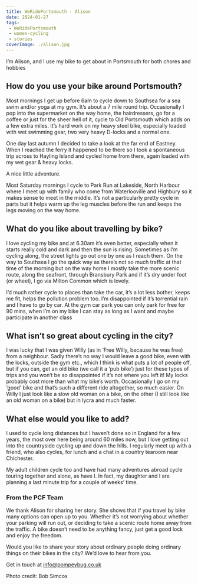 ```yaml
---
title: WeRidePortsmouth - Alison
date: 2024-01-27
tags:
 - WeRidePortsmouth
 - women-cycling
 - stories
coverImage: ./alison.jpg
---
```


I’m Alison, and I use my bike to get about in Portsmouth for both chores and hobbies

## How do you use your bike around Portsmouth?
Most mornings I get up before 6am to cycle down to Southsea for a sea swim and/or yoga at my gym. It’s about a 7 mile round trip. Occasionally I pop into the supermarket on the way home, the hairdressers, go for a coffee or just for the sheer hell of it, cycle to Old Portsmouth which adds on a few extra miles. It’s hard work on my heavy steel bike, especially loaded with wet swimming gear, two very heavy D-locks and a normal one. 

One day last autumn I decided to take a look at the far end of Eastney. When I reached the ferry it happened to be there so I took a spontaneous trip across to Hayling Island and cycled home from there, again loaded with my wet gear & heavy locks. 

A nice little adventure. 

Most Saturday mornings I cycle to Park Run at Lakeside, North Harbour where I meet up with family who come from Waterlooville and Highbury so it makes sense to meet in the middle. It’s not a particularly pretty cycle in parts but it helps warm up the leg muscles before the run and keeps the legs moving on the way home. 

## What do you like about travelling by bike?

I love cycling my bike and at 6.30am it’s even better, especially when it starts really cold and dark and then the sun is rising. Sometimes as I’m cycling along, the street lights go out one by one as I reach them. On the way to Southsea I go the quick way as there’s not so much traffic at that time of the morning but on the way home I mostly take the more scenic route, along the seafront, through Bransbury Park and if it’s dry under foot (or wheel), I go via Milton Common which is lovely. 

I’d much rather cycle to places than take the car, it’s a lot less bother, keeps me fit, helps the pollution problem too. I’m disappointed if it’s torrential rain and I have to go by car. At the gym car park you can only park for free for 90 mins, when I’m on my bike I can stay as long as I want and maybe participate in another class

## What isn’t so great about cycling in the city?

I was lucky that I was given Willy (as in ‘Free Willy, because he was free) from a neighbour. Sadly there’s no way I would leave a good bike, even with the locks, outside the gym etc., which I think is what puts a lot of people off, but if you can, get an old bike (we call it a ‘pub bike’) just for these types of trips and you won’t be so disappointed if it’s not where you left it!  My locks probably cost more than what my bike’s worth. 
Occasionally I go on my ‘good’ bike and that’s such a different ride altogether, so much easier. On Willy I just look like a slow old woman on a bike, on the other (I still look like an old woman on a bike) but in lycra and much faster. 

## What else would you like to add?

I used to cycle long distances but I haven’t done so in England for a few years, the most over here being around 60 miles now, but I love getting out into the countryside cycling up and down the hills. I regularly meet up with a friend, who also cycles, for lunch and a chat in a country tearoom near Chichester.

My adult children cycle too and have had many adventures abroad cycle touring together and alone, as have I. In fact, my daughter and I are planning a last minute trip for a couple of weeks’ time. 

### From the PCF Team

We thank Alison for sharing her story. She shows that if you travel by bike many options can open up to you.  Whether it’s not worrying about whether your parking will run out, or deciding to take a scenic route home away from the traffic. A bike doesn’t need to be anything fancy, just get a good lock and enjoy the freedom.

Would you like to share your story about ordinary people doing ordinary things on their bikes in the city?  We’d love to hear from you. 

Get in touch at info@pompeybug.co.uk

Photo credit: Bob Simcox

